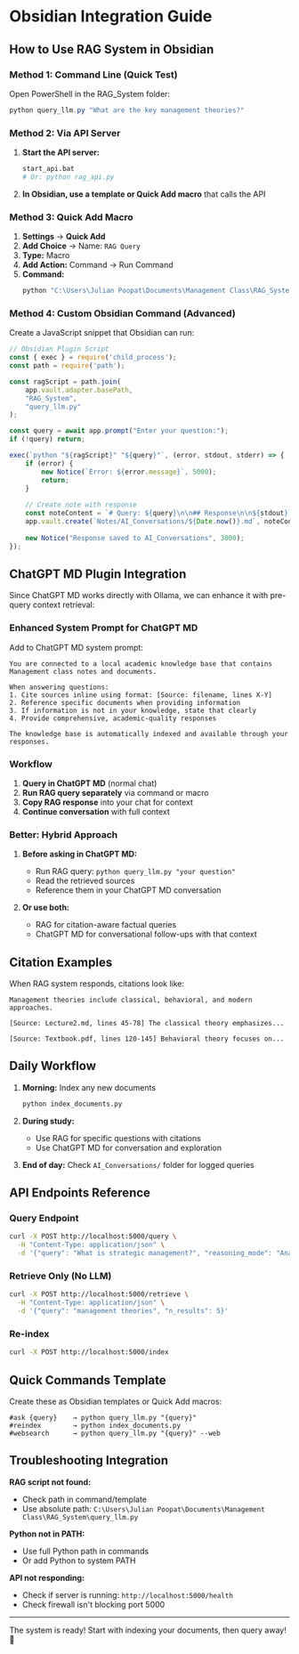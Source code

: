 # Obsidian Integration Guide

## How to Use RAG System in Obsidian

### Method 1: Command Line (Quick Test)

Open PowerShell in the RAG_System folder:

```powershell
python query_llm.py "What are the key management theories?"
```

### Method 2: Via API Server

1. **Start the API server:**
   ```bash
   start_api.bat
   # Or: python rag_api.py
   ```

2. **In Obsidian, use a template or Quick Add macro** that calls the API

### Method 3: Quick Add Macro

1. **Settings** → **Quick Add**
2. **Add Choice** → Name: `RAG Query`
3. **Type:** Macro
4. **Add Action:** Command → Run Command
5. **Command:**
   ```powershell
   python "C:\Users\Julian Poopat\Documents\Management Class\RAG_System\query_llm.py" "{query}"
   ```

### Method 4: Custom Obsidian Command (Advanced)

Create a JavaScript snippet that Obsidian can run:

```javascript
// Obsidian Plugin Script
const { exec } = require('child_process');
const path = require('path');

const ragScript = path.join(
    app.vault.adapter.basePath, 
    "RAG_System", 
    "query_llm.py"
);

const query = await app.prompt("Enter your question:");
if (!query) return;

exec(`python "${ragScript}" "${query}"`, (error, stdout, stderr) => {
    if (error) {
        new Notice(`Error: ${error.message}`, 5000);
        return;
    }
    
    // Create note with response
    const noteContent = `# Query: ${query}\n\n## Response\n\n${stdout}`;
    app.vault.create(`Notes/AI_Conversations/${Date.now()}.md`, noteContent);
    
    new Notice("Response saved to AI_Conversations", 3000);
});
```

## ChatGPT MD Plugin Integration

Since ChatGPT MD works directly with Ollama, we can enhance it with pre-query context retrieval:

### Enhanced System Prompt for ChatGPT MD

Add to ChatGPT MD system prompt:

```
You are connected to a local academic knowledge base that contains Management class notes and documents.

When answering questions:
1. Cite sources inline using format: [Source: filename, lines X-Y]
2. Reference specific documents when providing information
3. If information is not in your knowledge, state that clearly
4. Provide comprehensive, academic-quality responses

The knowledge base is automatically indexed and available through your responses.
```

### Workflow

1. **Query in ChatGPT MD** (normal chat)
2. **Run RAG query separately** via command or macro
3. **Copy RAG response** into your chat for context
4. **Continue conversation** with full context

### Better: Hybrid Approach

1. **Before asking in ChatGPT MD:**
   - Run RAG query: `python query_llm.py "your question"`
   - Read the retrieved sources
   - Reference them in your ChatGPT MD conversation

2. **Or use both:**
   - RAG for citation-aware factual queries
   - ChatGPT MD for conversational follow-ups with that context

## Citation Examples

When RAG system responds, citations look like:

```
Management theories include classical, behavioral, and modern approaches.

[Source: Lecture2.md, lines 45-78] The classical theory emphasizes...

[Source: Textbook.pdf, lines 120-145] Behavioral theory focuses on...
```

## Daily Workflow

1. **Morning:** Index any new documents
   ```bash
   python index_documents.py
   ```

2. **During study:**
   - Use RAG for specific questions with citations
   - Use ChatGPT MD for conversation and exploration

3. **End of day:** Check `AI_Conversations/` folder for logged queries

## API Endpoints Reference

### Query Endpoint
```bash
curl -X POST http://localhost:5000/query \
  -H "Content-Type: application/json" \
  -d '{"query": "What is strategic management?", "reasoning_mode": "Analytical"}'
```

### Retrieve Only (No LLM)
```bash
curl -X POST http://localhost:5000/retrieve \
  -H "Content-Type: application/json" \
  -d '{"query": "management theories", "n_results": 5}'
```

### Re-index
```bash
curl -X POST http://localhost:5000/index
```

## Quick Commands Template

Create these as Obsidian templates or Quick Add macros:

```
#ask {query}    → python query_llm.py "{query}"
#reindex        → python index_documents.py
#websearch      → python query_llm.py "{query}" --web
```

## Troubleshooting Integration

**RAG script not found:**
- Check path in command/template
- Use absolute path: `C:\Users\Julian Poopat\Documents\Management Class\RAG_System\query_llm.py`

**Python not in PATH:**
- Use full Python path in commands
- Or add Python to system PATH

**API not responding:**
- Check if server is running: `http://localhost:5000/health`
- Check firewall isn't blocking port 5000

---

The system is ready! Start with indexing your documents, then query away! 🚀




